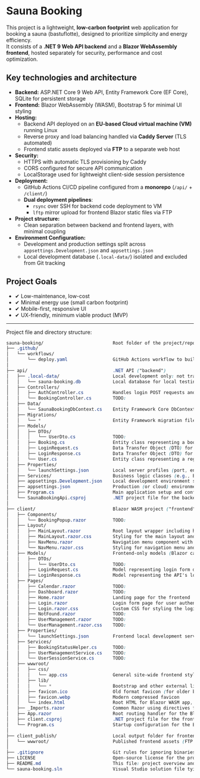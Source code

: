 # Sauna Booking

This project is a lightweight, **low-carbon footprint** web application for booking a sauna (bastuflotte), designed to prioritize simplicity and energy efficiency.  
It consists of a **.NET 9 Web API backend** and a **Blazor WebAssembly frontend**, hosted separately for security, performance and cost optimization.

## Key technologies and architecture
- **Backend:** ASP.NET Core 9 Web API, Entity Framework Core (EF Core), SQLite for persistent storage
- **Frontend:** Blazor WebAssembly (WASM), Bootstrap 5 for minimal UI styling
- **Hosting:** 
  - Backend API deployed on an **EU-based Cloud virtual machine (VM)** running Linux
  - Reverse proxy and load balancing handled via **Caddy Server** (TLS automated)
  - Frontend static assets deployed via **FTP** to a separate web host
- **Security:** 
  - HTTPS with automatic TLS provisioning by Caddy
  - CORS configured for secure API communication
  - LocalStorage used for lightweight client-side session persistence
- **Deployment:** 
  - GitHub Actions CI/CD pipeline configured from a **monorepo** (`/api/` + `/client/`)
  - **Dual deployment pipelines**:  
    - `rsync` over SSH for backend code deployment to VM  
    - `lftp` mirror upload for frontend Blazor static files via FTP
- **Project structure:** 
  - Clean separation between backend and frontend layers, with minimal coupling
- **Environment Configuration:** 
  - Development and production settings split across `appsettings.Development.json` and `appsettings.json`
  - Local development database (`.local-data/`) isolated and excluded from Git tracking

## Project Goals
- ✔ Low-maintenance, low-cost
- ✔ Minimal energy use (small carbon footprint)
- ✔ Mobile-first, responsive UI
- ✔ UX-friendly, minimum viable product (MVP)

---
  
Project file and directory structure:  
  
```css
sauna-booking/                          Root folder of the project/repository (monorepo)
├── .github/
│   └── workflows/
│       └── deploy.yaml                 GitHub Actions workflow to build and deploy backend (Cloud) and frontend (FTP)
│
├── api/                                .NET API ("backend")
│   ├── .local-data/                    Local development only: not tracked by Git
│   │   └── sauna-booking.db            Local database for local testing (excluded from production)
│   ├── Controllers/
│   │   ├── AuthController.cs           Handles login POST requests and returns login results
│   │   └── BookingController.cs        TODO: 
│   ├── Data/
│   │   └── SaunaBookingDbContext.cs    Entity Framework Core DbContext managing Bookings and Users tables
│   ├── Migrations/
│   │   └── *                           Entity Framework migration files (autogenerated)
│   ├── Models/
│   │   ├── DTOs/
│   │   │   └── UserDto.cs              TODO:
│   │   ├── Booking.cs                  Entity class representing a booking record in the database
│   │   ├── LoginRequest.cs             Data Transfer Object (DTO) for incoming login requests
│   │   ├── LoginResponse.cs            Data Transfer Object (DTO) for responses to login attempts
│   │   └── User.cs                     Entity class representing a registered user (admin, staff, customer)
│   ├── Properties/
│   │   └── launchSettings.json         Local server profiles (port, environment, SSL settings, etc.)
│   ├── Services/                       Business logic classes (e.g., BookingService, ValidationService)
│   ├── appsettings.Development.json    Local development environment settings (local DB config, logging level)
│   ├── appsettings.json                Production (or cloud) environment settings
│   ├── Program.cs                      Main application setup and configuration
│   └── SaunaBookingApi.csproj          .NET project file for the backend
│
├── client/                             Blazor WASM project ("frontend")
│   ├── Components/
│   │   └── BookingPopup.razor          TODO:
│   ├── Layout/
│   │   ├── MainLayout.razor            Root layout wrapper including header/footer/navigation
│   │   ├── MainLayout.razor.css        Styling for the main layout and theme switching
│   │   ├── NavMenu.razor               Navigation menu component with smart login/logout logic
│   │   └── NavMenu.razor.css           Styling for navigation menu and active page highlights
│   ├── Models/                         Frontend-only models (Blazor cannot reference backend Models)
│   │   ├── DTOs/
│   │   │   └── UserDto.cs              TODO:
│   │   ├── LoginRequest.cs             Model representing login form data (username + password)
│   │   ├── LoginResponse.cs            Model representing the API's login response (success, role, message)
│   ├── Pages/
│   │   ├── Calendar.razor              TODO:
│   │   ├── Dashboard.razor             TODO:
│   │   ├── Home.razor                  Landing page for the frontend
│   │   ├── Login.razor                 Login form page for user authentication
│   │   ├── Login.razor.css             Custom CSS for styling the login form
│   │   ├── NotFound.razor              TODO:
│   │   ├── UserManagement.razor        TODO:
│   │   └── UserManagement.razor.css    TODO:
│   ├── Properties/
│   │   └── launchSettings.json         Frontend local development server profiles
│   ├── Services/
│   │   ├── BookingStatusHelper.cs      TODO:
│   │   ├── UserManagementService.cs    TODO:
│   │   └── UserSessionService.cs       TODO:
│   ├── wwwroot/
│   │   ├── css/
│   │   │   └── app.css                 General site-wide frontend styles
│   │   ├── lib/
│   │   │   └── *                       Bootstrap and other external libraries (optional)
│   │   ├── favicon.ico                 Old format favicon (for older browser compatibility)
│   │   ├── favicon.webp                Modern compressed favicon
│   │   └── index.html                  Root HTML for Blazor WASM app, sets up the base URL and loads Blazor
│   ├── _Imports.razor                  Common Razor using directives for all frontend components
│   ├── App.razor                       Root routing handler for the Blazor app
│   ├── client.csproj                   .NET project file for the frontend
│   └── Program.cs                      Startup configuration for the Blazor frontend
│
├── client_publish/                     Local output folder for frontend publishing (not tracked by Git)
│   └── wwwroot/                        Published frontend assets (FTP uploaded to Loopia)
│
├── .gitignore                          Git rules for ignoring binaries, temp files, secrets, etc.
├── LICENSE                             Open-source license for the project
├── README.md                           This file: project overview and file structure
└── sauna-booking.sln                   Visual Studio solution file tying together api/ and client/
```